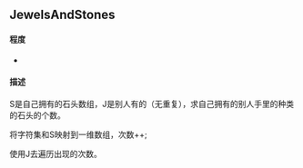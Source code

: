## JewelsAndStones

#### 程度 
+


#### 描述
S是自己拥有的石头数组，J是别人有的（无重复），求自己拥有的别人手里的种类的石头的个数。




将字符集和S映射到一维数组，次数++;

使用J去遍历出现的次数。